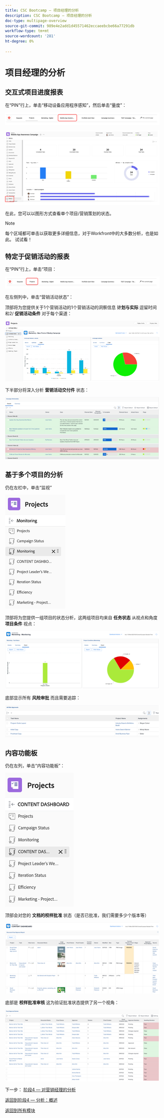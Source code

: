 ```yaml
---
title: CSC Bootcamp — 项目经理的分析
description: CSC Bootcamp — 项目经理的分析
doc-type: multipage-overview
source-git-commit: 989e4e2add1d45571462eccaeebcbe66a77291db
workflow-type: tm+mt
source-wordcount: '281'
ht-degree: 0%

---
```


# 项目经理的分析

## 交互式项目进度报表

在“PIN”行上，单击“移动设备应用程序感知”，然后单击“量度”：

![点击移动应用程序感知](./images/mobile-app-awareness.png)

![查看有关项目的详细信息](./images/awareness-view.png)

在此，您可以以图形方式查看单个项目/营销策划的状态。

>[!NOTE]
>
> 每个区域都可单击以获取更多详细信息，对于Workfront中的大多数分析，也是如此。 试试看！

## 特定于促销活动的报表

在“PIN”行上，单击“项目：

![单击项目](./images/projects.png)

在左侧列中，单击“营销活动状态”：

顶部将为您提供关于1个营销活动的1个营销活动的洞察信息 **计划与实际** 逗留时间和2/ **促销活动条件** 对于每个渠道：

![促销活动分析](./images/campaign-insights.png)

下半部分将深入分析 **营销活动交付件** 状态：

![活动投放](./images/deliverables-status.png)

## 基于多个项目的分析

仍在左栏中，单击“监视”

![点击监控](./images/monitoring.png)

顶部将为您提供一组项目的状态分析，这两组项目均来自 **任务状态** 从视点和角度 **项目条件** 视点：

![概述](./images/group-status.png)

底部显示所有 **风险审批** 而且需要追踪：

![已识别风险](./images/risk-approvals.png)

## 内容功能板

仍在左列，单击“内容功能板”：

![单击内容仪表板](./images/content-dashboard.png)

顶部会对您的 **文档的校样批准** 状态（是否已批准，我们需要多少个版本等）

![批准证明](./images/proof-of-approval.png)

底部是 **校样批准审核** 这为验证批准状态提供了另一个视角：

![审批证明](./images/poa-review.png)

下一步： [阶段4 — 对营销经理的分析](./marketing-manager.md)

[返回到阶段4 — 分析：概述](./overview.md)

[返回到所有模块](../../overview.md)
